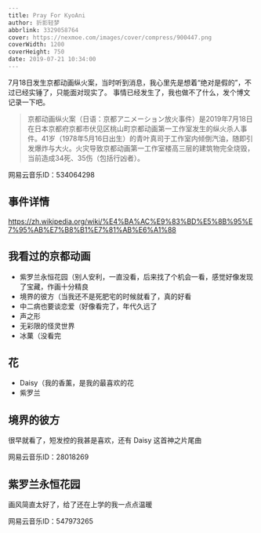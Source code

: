 ```yaml
---
title: Pray For KyoAni
author: 折影轻梦
abbrlink: 3329058764
cover: https://nexmoe.com/images/cover/compress/900447.png
coverWidth: 1200
coverHeight: 750
date: 2019-07-21 10:34:00
---
```

7月18日发生京都动画纵火案，当时听到消息，我心里先是想着“绝对是假的”，不过已经实锤了，只能面对现实了。
事情已经发生了，我也做不了什么，发个博文记录一下吧。

<!--more-->

> 京都动画纵火案（日语：京都アニメーション放火事件）是2019年7月18日在日本京都府京都市伏见区桃山町京都动画第一工作室发生的纵火杀人事件。41岁（1978年5月16日出生）的青叶真司于工作室内倾倒汽油，随即引发爆炸与大火。火灾导致京都动画第一工作室楼高三层的建筑物完全烧毁，当前造成34死、35伤（包括行凶者）。

网易云音乐ID：534064298

<style> 
    html { 
        -webkit-filter: grayscale(100%); 
        -moz-filter: grayscale(100%); 
        -ms-filter: grayscale(100%); 
        -o-filter: grayscale(100%); 
        filter:progid:DXImageTransform.Microsoft.BasicImage(grayscale=1);  
        _filter:none; 
    } 
</style>

## 事件详情
https://zh.wikipedia.org/wiki/%E4%BA%AC%E9%83%BD%E5%8B%95%E7%95%AB%E7%B8%B1%E7%81%AB%E6%A1%88

## 我看过的京都动画
- 紫罗兰永恒花园（别人安利，一直没看，后来找了个机会一看，感觉好像发现了宝藏，作画十分精良
- 境界的彼方（当我还不是死肥宅的时候就看了，真的好看
- 中二病也要谈恋爱（好像看完了，年代久远了
- 声之形 
- 无彩限的怪灵世界
- 冰菓（没看完

## 花
- Daisy（我的香薰，是我的最喜欢的花
- 紫罗兰

## 境界的彼方
很早就看了，短发控的我甚是喜欢，还有 Daisy 这首神之片尾曲

网易云音乐ID：28018269

## 紫罗兰永恒花园
画风简直太好了，给了还在上学的我一点点温暖

网易云音乐ID：547973265